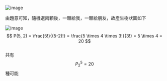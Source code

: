 ![image](https://github.com/user-attachments/assets/c0b0bff3-842b-481a-96f1-6c14552613e1)

由題意可知，隨機選兩顆後，一顆給我，一顆給朋友，故產生樹狀圖如下

![image](https://github.com/user-attachments/assets/64b976b0-53a6-49a2-b02c-ff70085e7869)  
$$
P(5, 2) = \frac{5!}{(5-2)!} = \frac{5 \times 4 \times 3!}{3!} = 5 \times 4 = 20
$$  
共有 $$P_{2}^5=20$$ 種可能
